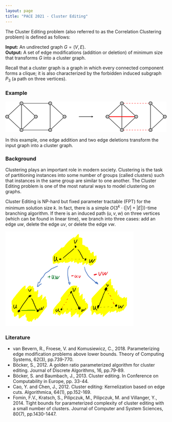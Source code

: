 ```yaml
---
layout: page
title: "PACE 2021 - Cluster Editing"
---
```


The Cluster Editing problem (also referred to as the Correlation Clustering problem) is defined as follows:

**Input:** An undirected graph $G = (V, E)$. <br/>
**Output:** A set of edge modifications (addition or deletion) of minimum size that transforms $G$ into a cluster graph.

Recall that a cluster graph is a graph in which every connected component forms a clique;
it is also characterized by the forbidden induced subgraph $P_3$ (a path on three vertices).

### Example

![Example](/2021/img/cluster-editing.png)

In this example, one edge addition and two edge deletions transform the input graph into a cluster graph.

### Background

Clustering plays an important role in modern society.
Clustering is the task of partitioning instances into some number of groups (called clusters) such that instances in the same group are similar to one another.
The Cluster Editing problem is one of the most natural ways to model clustering on graphs.

Cluster Editing is NP-hard but fixed parameter tractable (FPT) for the minimum solution size $k$.
In fact, there is a simple $O(3^k \cdot (|V| + |E|))$-time branching algorithm.
If there is an induced path $(u, v, w)$ on three vertices (which can be found in linear time), we branch into three cases: add an edge $uw$, delete the edge $uv$, or delete the edge $vw$.

<img alt="Illustration of the branching rule" src="/2021/img/cluster-editing-branching.png" width="400px"/>

### Literature

- van Bevern, R., Froese, V. and Komusiewicz, C., 2018. Parameterizing edge modification problems above lower bounds. Theory of Computing Systems, 62(3), pp.739-770.
- Böcker, S., 2012. A golden ratio parameterized algorithm for cluster editing. Journal of Discrete Algorithms, 16, pp.79-89.
- Böcker, S. and Baumbach, J., 2013. Cluster editing. In Conference on Computability in Europe, pp. 33-44.
- Cao, Y. and Chen, J., 2012. Cluster editing: Kernelization based on edge cuts. Algorithmica, 64(1), pp.152-169.
- Fomin, F.V., Kratsch, S., Pilipczuk, M., Pilipczuk, M. and Villanger, Y., 2014. Tight bounds for parameterized complexity of cluster editing with a small number of clusters. Journal of Computer and System Sciences, 80(7), pp.1430-1447.

